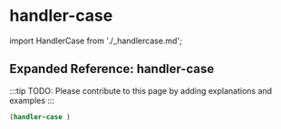 # handler-case

import HandlerCase from './_handlercase.md';

<HandlerCase />

## Expanded Reference: handler-case

:::tip
TODO: Please contribute to this page by adding explanations and examples
:::

```lisp
(handler-case )
```
